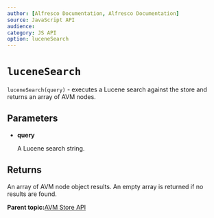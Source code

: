 ```yaml
---
author: [Alfresco Documentation, Alfresco Documentation]
source: JavaScript API
audience: 
category: JS API
option: luceneSearch
---
```


# `luceneSearch`

`luceneSearch(query)` - executes a Lucene search against the store and returns an array of AVM nodes.

## Parameters

-   **query**

    A Lucene search string.


## Returns

An array of AVM node object results. An empty array is returned if no results are found.

**Parent topic:**[AVM Store API](../references/API-JS-AVM-store.md)

